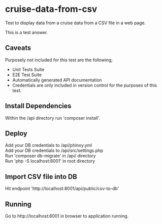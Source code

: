 # cruise-data-from-csv

Test to display data from a cruise data from a CSV file in a web page. 

This is a test answer. 

## Caveats 

Purposely not included for this test are the following; <br />
  * Unit Tests Suite <br />
  * E2E Test Suite <br />
  * Automatically generated API documentation <br />
  * Credentials are only included in version control for the purposes of this test. <br />
 
## Install Dependencies 

Within the /api directory run 'composer install'.

## Deploy

Add your DB credentials to /api/phinxy.yml <br />
Add your DB credentials to /api/src/settings.php  <br />
Run 'composer db-migrate' in /api/ directory<br />
Run 'php -S localhost:8001' in root directory <br />


## Import CSV file into DB 

Hit endpoint 'http://localhost:8001/api/public/csv-to-db' 


## Running

Go to http://localhost:8001 in browser to application running. 
